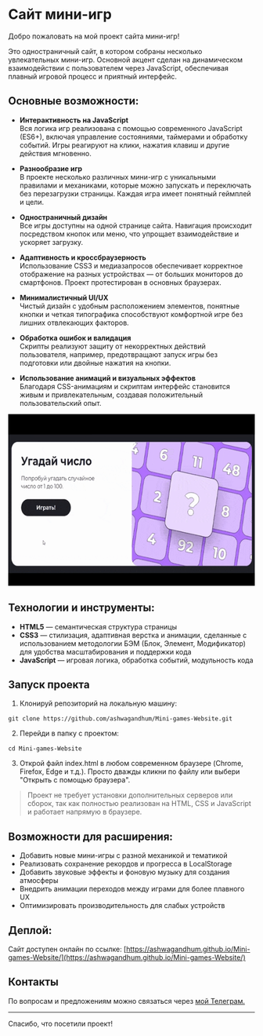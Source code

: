 # Сайт мини-игр

Добро пожаловать на мой проект сайта мини-игр!</br>

Это одностраничный сайт, в котором собраны несколько увлекательных мини-игр. Основной акцент сделан на динамическом взаимодействии с пользователем через JavaScript, обеспечивая плавный игровой процесс и приятный интерфейс.

## Основные возможности:
- <b>Интерактивность на JavaScript</b><br>
Вся логика игр реализована с помощью современного JavaScript (ES6+), включая управление состояниями, таймерами и обработку событий. Игры реагируют на клики, нажатия клавиш и другие действия мгновенно.

- <b>Разнообразие игр</b><br>
В проекте несколько различных мини-игр с уникальными правилами и механиками, которые можно запускать и переключать без перезагрузки страницы. Каждая игра имеет понятный геймплей и цели.

- <b>Одностраничный дизайн</b><br>
Все игры доступны на одной странице сайта. Навигация происходит посредством кнопок или меню, что упрощает взаимодействие и ускоряет загрузку.

- <b>Адаптивность и кроссбраузерность</b><br>
Использование CSS3 и медиазапросов обеспечивает корректное отображение на разных устройствах — от больших мониторов до смартфонов. Проект протестирован в основных браузерах.

- <b>Минималистичный UI/UX</b><br>
Чистый дизайн с удобным расположением элементов, понятные кнопки и четкая типографика способствуют комфортной игре без лишних отвлекающих факторов.

- <b>Обработка ошибок и валидация</b><br>
Скрипты реализуют защиту от некорректных действий пользователя, например, предотвращают запуск игры без подготовки или двойные нажатия на кнопки.

- <b>Использование анимаций и визуальных эффектов</b><br>
Благодаря CSS-анимациям и скриптам интерфейс становится живым и привлекательным, создавая положительный пользовательский опыт.

<div align="center">
  <img src="./assets/demo.gif" alt="Демонстрация работы" height="350">
</div>


## Технологии и инструменты:
- <b>HTML5</b> — семантическая структура страницы
- <b>CSS3</b> — стилизация, адаптивная верстка и анимации, сделанные с использованием методологии БЭМ (Блок, Элемент, Модификатор) для удобства масштабирования и поддержки кода
- <b>JavaScript</b> — игровая логика, обработка событий, модульность кода

## Запуск проекта

1. Клонируй репозиторий на локальную машину:
```
git clone https://github.com/ashwagandhum/Mini-games-Website.git
```
2. Перейди в папку с проектом:
```
cd Mini-games-Website
```
3. Открой файл index.html в любом современном браузере (Chrome, Firefox, Edge и т.д.). Просто дважды кликни по файлу или выбери "Открыть с помощью браузера".

> Проект не требует установки дополнительных серверов или сборок, так как полностью реализован на HTML, CSS и JavaScript и работает напрямую в браузере.

## Возможности для расширения:
- Добавить новые мини-игры с разной механикой и тематикой
- Реализовать сохранение рекордов и прогресса в LocalStorage
- Добавить звуковые эффекты и фоновую музыку для создания атмосферы
- Внедрить анимации переходов между играми для более плавного UX
- Оптимизировать производительность для слабых устройств

## Деплой:
Сайт доступен онлайн по ссылке:
[https://ashwagandhum.github.io/Mini-games-Website/](https://ashwagandhum.github.io/Mini-games-Website/)

## Контакты

По вопросам и предложениям можно связаться через [мой Телеграм.](https://t.me/aarrggeennttuumm)

---

Спасибо, что посетили проект!
